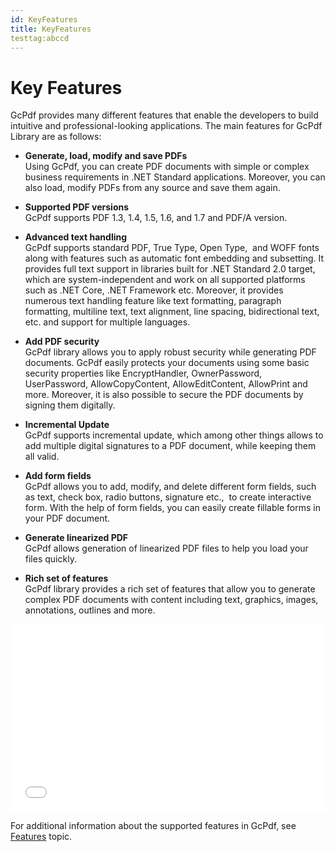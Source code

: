 ```yaml
---
id: KeyFeatures
title: KeyFeatures
testtag:abccd
---
```


**Key Features**
================

  
GcPdf provides many different features that enable the developers to build
intuitive and professional-looking applications. The main features for GcPdf
Library are as follows:

-   **Generate, load, modify and save PDFs**  
    Using GcPdf, you can create PDF documents with simple or complex business
    requirements in .NET Standard applications. Moreover, you can also load,
    modify PDFs from any source and save them again.




-   **Supported PDF versions**  
    GcPdf supports PDF 1.3, 1.4, 1.5, 1.6, and 1.7 and PDF/A version.

-   **Advanced text handling**  
    GcPdf supports standard PDF, True Type, Open Type,  and WOFF fonts along
    with features such as automatic font embedding and subsetting. It provides
    full text support in libraries built for .NET Standard 2.0 target, which are
    system-independent and work on all supported platforms such as .NET Core,
    .NET Framework etc. Moreover, it provides numerous text handling feature
    like text formatting, paragraph formatting, multiline text, text alignment,
    line spacing, bidirectional text, etc. and support for multiple languages.

-   **Add PDF security**  
    GcPdf library allows you to apply robust security while generating PDF
    documents. GcPdf easily protects your documents using some basic security
    properties like EncryptHandler, OwnerPassword, UserPassword,
    AllowCopyContent, AllowEditContent, AllowPrint and more. Moreover, it is
    also possible to secure the PDF documents by signing them digitally.  

-   **Incremental Update**  
    GcPdf supports incremental update, which among other things allows to add
    multiple digital signatures to a PDF document, while keeping them all valid.

-   **Add form fields**  
    GcPdf allows you to add, modify, and delete different form fields, such as
    text, check box, radio buttons, signature etc.,  to create interactive form.
    With the help of form fields, you can easily create fillable forms in your
    PDF document.

-   **Generate linearized PDF**  
    GcPdf allows generation of linearized PDF files to help you load your files
    quickly.

-   **Rich set of features**  
    GcPdf library provides a rich set of features that allow you to generate
    complex PDF documents with content including text, graphics, images,
    annotations, outlines and more.  
    
<iframe width="100%" height="300" src="//jsfiddle.net/cowboy/HvAJf/embedded/" allowfullscreen="allowfullscreen" allowpaymentrequest frameborder="0"></iframe>

For additional information about the supported features in GcPdf, see
[Features](http://help.grapecity.com/gcdocs/gcpdf/onlinehelp/Features.html)
topic.
